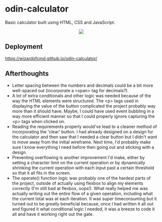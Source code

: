 # odin-calculator
Basic calculator built using HTML, CSS and JavaScript.

<p align="center">
  <img src="https://user-images.githubusercontent.com/70809221/214951775-830f464b-27d9-41da-9489-fca185c1643d.png" />
</p>

## Deployment
https://wizardofcmd.github.io/odin-calculator/

## Afterthoughts
- Letter spacing between the numbers and decimals could be a bit more well-spaced out (incorporate a \<span\> tag for decimals?).
- A lot of extra conditionals and other logic was needed because of the way the HTML elements were structured. The \<p\> tags used in displaying the value of the button complicated the project probably way more than it should have. Maybe, I could have used event bubbling in a way more efficient
manner so that I could properly ignore capturing the \<p\> tags when clicked on.
- Reading the requirements properly would've lead to a cleaner method of incorporating the 'clear' button. I had already designed on a design for the calculator and then saw that I needed a clear button but I didn't want to move away from the initial wireframe. Next time, I'd probably make sure I know everything I need before then going out and sticking with a design.
- Preventing overflowing is another improvement I'd make, either by setting a character limit on the current operation or by dynamically shrinking the current operation with each input past a certain threshold so that it all fits in the screen.
- The operate() function logic was probably one of the hardest parts of the project, outside of actually using flexbox to align my elements correctly (I'm still bad at flexbox, oops!). What really helped me was actually writing out the entire flow of a given operation, including what the current total was at each iteration. It was super timeconsuming but it turned out to be greatly beneficial because, once I had written it all out and figured it what conditional logic I needed, it was a breeze to code it all and have it working right out the gate.
